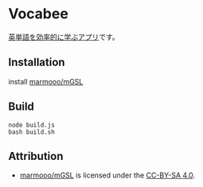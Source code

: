 # Vocabee
[英単語を効率的に学ぶアプリ](https://marmooo.github.io/vocabee/)です。

## Installation
install [marmooo/mGSL](https://github.com/marmooo/mgsl)

## Build
```
node build.js
bash build.sh
```

## Attribution
- [marmooo/mGSL](https://github.com/marmooo/mgsl) is licensed under the [CC-BY-SA 4.0](http://creativecommons.org/licenses/by-sa/4.0/).

